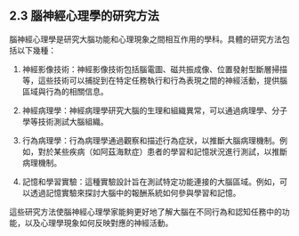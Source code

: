 ## 2.3 腦神經心理學的研究方法

腦神經心理學是研究大腦功能和心理現象之間相互作用的學科。具體的研究方法包括以下幾種：

1. 神經影像技術：神經影像技術包括腦電圖、磁共振成像、位置發射型斷層掃描等，這些技術可以捕捉到在特定任務執行和行為表現之間的神經活動，提供腦區域與行為的相關信息。

2. 神經病理學：神經病理學研究大腦的生理和組織異常，可以通過病理學、分子學等技術測試大腦組織。

3. 行為病理學：行為病理學通過觀察和描述行為症狀，以推斷大腦病理機制。例如，對於某些疾病（如阿茲海默症）患者的學習和記憶狀況進行測試，以推斷病理機制。

4. 記憶和學習實驗：這種實驗設計旨在測試特定功能連接的大腦區域。例如，可以透過記憶實驗來探討大腦中的報酬系統如何參與學習和記憶。

這些研究方法使腦神經心理學家能夠更好地了解大腦在不同行為和認知任務中的功能，以及心理學現象如何反映對應的神經活動。